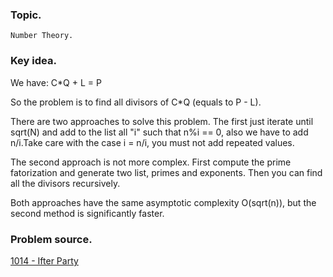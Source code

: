 ### Topic.

    Number Theory.

### Key idea.

We have:
  C*Q + L = P

So the problem is to find all divisors of C*Q (equals to P - L).

There are two approaches to solve this problem. The first just iterate until sqrt(N) and add to the list all "i" such that n%i == 0, also we have to add n/i.Take care with the case i = n/i, you must not add repeated values.

The second approach is not more complex. First compute the prime fatorization and generate two list, primes and exponents. Then you can find all the divisors recursively.

Both approaches have the same asymptotic complexity O(sqrt(n)), but the second method is significantly faster.

### Problem source.

  [1014 - Ifter Party](http://lightoj.com/volume_showproblem.php?problem=1014)
